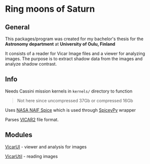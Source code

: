 # Ring moons of Saturn

## General

This packages/program was created for my bachelor's thesis for the __Astronomy department__ at __University of Oulu,
Finland__

It consists of a reader for Vicar Image files and a viewer for analyzing images. The purpose is to extract shadow data
from the images and analyze shadow contrast.

## Info

Needs Cassini mission kernels in `kernels/` directory to function
> Not here since uncompressed 37Gb or compressed 16Gb

Uses [NASA NAIF Spice](https://naif.jpl.nasa.gov/naif/) which is used through
[SpiceyPy](https://github.com/AndrewAnnex/SpiceyPy) wrapper

Parses [VICAR2](https://www-mipl.jpl.nasa.gov/external/VICAR_file_fmt.pdf) file format.

## Modules

[VicarUI](vicarui) - viewer and analysis for images

[VicarUtil](vicarutil) - reading images
